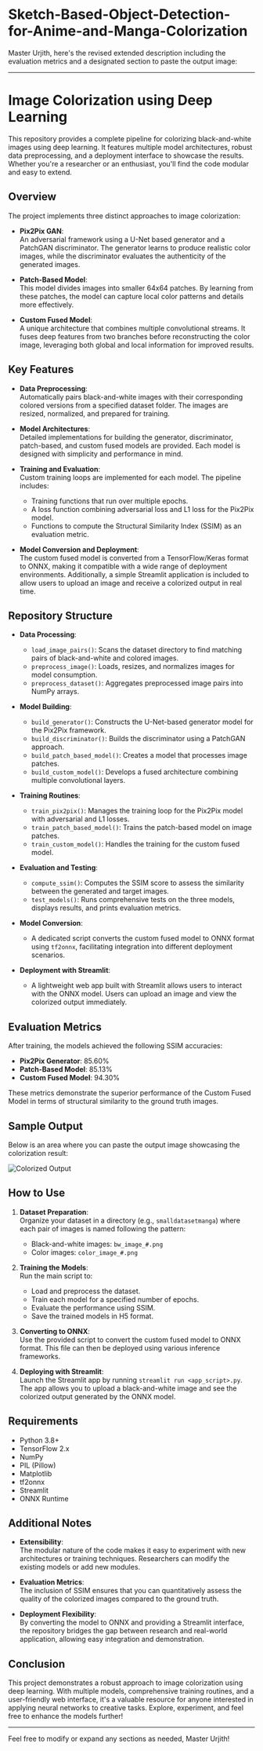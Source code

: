 # Sketch-Based-Object-Detection-for-Anime-and-Manga-Colorization

Master Urjith, here's the revised extended description including the evaluation metrics and a designated section to paste the output image:

---

# Image Colorization using Deep Learning

This repository provides a complete pipeline for colorizing black-and-white images using deep learning. It features multiple model architectures, robust data preprocessing, and a deployment interface to showcase the results. Whether you're a researcher or an enthusiast, you'll find the code modular and easy to extend.

## Overview

The project implements three distinct approaches to image colorization:

- **Pix2Pix GAN**:  
  An adversarial framework using a U-Net based generator and a PatchGAN discriminator. The generator learns to produce realistic color images, while the discriminator evaluates the authenticity of the generated images.

- **Patch-Based Model**:  
  This model divides images into smaller 64x64 patches. By learning from these patches, the model can capture local color patterns and details more effectively.

- **Custom Fused Model**:  
  A unique architecture that combines multiple convolutional streams. It fuses deep features from two branches before reconstructing the color image, leveraging both global and local information for improved results.

## Key Features

- **Data Preprocessing**:  
  Automatically pairs black-and-white images with their corresponding colored versions from a specified dataset folder. The images are resized, normalized, and prepared for training.

- **Model Architectures**:  
  Detailed implementations for building the generator, discriminator, patch-based, and custom fused models are provided. Each model is designed with simplicity and performance in mind.

- **Training and Evaluation**:  
  Custom training loops are implemented for each model. The pipeline includes:
  - Training functions that run over multiple epochs.
  - A loss function combining adversarial loss and L1 loss for the Pix2Pix model.
  - Functions to compute the Structural Similarity Index (SSIM) as an evaluation metric.

- **Model Conversion and Deployment**:  
  The custom fused model is converted from a TensorFlow/Keras format to ONNX, making it compatible with a wide range of deployment environments. Additionally, a simple Streamlit application is included to allow users to upload an image and receive a colorized output in real time.

## Repository Structure

- **Data Processing**:
  - `load_image_pairs()`: Scans the dataset directory to find matching pairs of black-and-white and colored images.
  - `preprocess_image()`: Loads, resizes, and normalizes images for model consumption.
  - `preprocess_dataset()`: Aggregates preprocessed image pairs into NumPy arrays.

- **Model Building**:
  - `build_generator()`: Constructs the U-Net-based generator model for the Pix2Pix framework.
  - `build_discriminator()`: Builds the discriminator using a PatchGAN approach.
  - `build_patch_based_model()`: Creates a model that processes image patches.
  - `build_custom_model()`: Develops a fused architecture combining multiple convolutional layers.

- **Training Routines**:
  - `train_pix2pix()`: Manages the training loop for the Pix2Pix model with adversarial and L1 losses.
  - `train_patch_based_model()`: Trains the patch-based model on image patches.
  - `train_custom_model()`: Handles the training for the custom fused model.

- **Evaluation and Testing**:
  - `compute_ssim()`: Computes the SSIM score to assess the similarity between the generated and target images.
  - `test_models()`: Runs comprehensive tests on the three models, displays results, and prints evaluation metrics.

- **Model Conversion**:
  - A dedicated script converts the custom fused model to ONNX format using `tf2onnx`, facilitating integration into different deployment scenarios.

- **Deployment with Streamlit**:
  - A lightweight web app built with Streamlit allows users to interact with the ONNX model. Users can upload an image and view the colorized output immediately.

## Evaluation Metrics

After training, the models achieved the following SSIM accuracies:

- **Pix2Pix Generator**: 85.60%
- **Patch-Based Model**: 85.13%
- **Custom Fused Model**: 94.30%

These metrics demonstrate the superior performance of the Custom Fused Model in terms of structural similarity to the ground truth images.

## Sample Output

Below is an area where you can paste the output image showcasing the colorization result:


![Colorized Output](https://github.com/user-attachments/assets/50ba570f-08d1-4b64-bf06-eb10e871c880)


## How to Use

1. **Dataset Preparation**:  
   Organize your dataset in a directory (e.g., `smalldatasetmanga`) where each pair of images is named following the pattern:  
   - Black-and-white images: `bw_image_#.png`
   - Color images: `color_image_#.png`

2. **Training the Models**:  
   Run the main script to:
   - Load and preprocess the dataset.
   - Train each model for a specified number of epochs.
   - Evaluate the performance using SSIM.
   - Save the trained models in H5 format.

3. **Converting to ONNX**:  
   Use the provided script to convert the custom fused model to ONNX format. This file can then be deployed using various inference frameworks.

4. **Deploying with Streamlit**:  
   Launch the Streamlit app by running `streamlit run <app_script>.py`. The app allows you to upload a black-and-white image and see the colorized output generated by the ONNX model.

## Requirements

- Python 3.8+
- TensorFlow 2.x
- NumPy
- PIL (Pillow)
- Matplotlib
- tf2onnx
- Streamlit
- ONNX Runtime

## Additional Notes

- **Extensibility**:  
  The modular nature of the code makes it easy to experiment with new architectures or training techniques. Researchers can modify the existing models or add new modules.

- **Evaluation Metrics**:  
  The inclusion of SSIM ensures that you can quantitatively assess the quality of the colorized images compared to the ground truth.

- **Deployment Flexibility**:  
  By converting the model to ONNX and providing a Streamlit interface, the repository bridges the gap between research and real-world application, allowing easy integration and demonstration.

## Conclusion

This project demonstrates a robust approach to image colorization using deep learning. With multiple models, comprehensive training routines, and a user-friendly web interface, it's a valuable resource for anyone interested in applying neural networks to creative tasks. Explore, experiment, and feel free to enhance the models further!

---

Feel free to modify or expand any sections as needed, Master Urjith!
